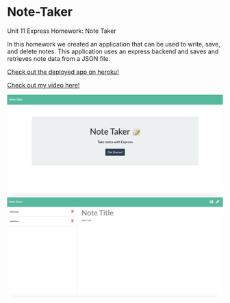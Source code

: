 # Note-Taker
Unit 11 Express Homework: Note Taker

In this homework we created an application that can be used to write, save, and delete notes. This application uses an express backend and saves and retrieves note data from a JSON file.

[Check out the deployed app on heroku!](https://note-taker-app-hw11.herokuapp.com/)

[Check out my video here!](https://drive.google.com/file/d/1ODdVWrhqXV_LI_ZbdHPOoehma9EpOtGA/view?usp=sharing)
 
<img src="/img/home.jpg" alt="home">
<img src="/img/note.jpg" alt="home">





